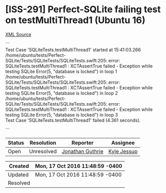 # [ISS-291] Perfect-SQLite failing test on testMultiThread1 (Ubuntu 16)

[XML Source](./xml/ISS-291.xml)
<p><p>```<br/>
Test Case 'SQLiteTests.testMultiThread1' started at 15:41:03.266<br/>
/home/ubuntu/tests/Perfect-SQLite/Tests/SQLiteTests/SQLiteTests.swift:205: error: SQLiteTests.testMultiThread1 : XCTAssertTrue failed - Exception while testing SQLite Error(5, "database is locked") in loop 1<br/>
/home/ubuntu/tests/Perfect-SQLite/Tests/SQLiteTests/SQLiteTests.swift:205: error: SQLiteTests.testMultiThread1 : XCTAssertTrue failed - Exception while testing SQLite Error(5, "database is locked") in loop 2<br/>
/home/ubuntu/tests/Perfect-SQLite/Tests/SQLiteTests/SQLiteTests.swift:205: error: SQLiteTests.testMultiThread1 : XCTAssertTrue failed - Exception while testing SQLite Error(5, "database is locked") in loop 3<br/>
Test Case 'SQLiteTests.testMultiThread1' failed (4.361 seconds).</p>

<p>```</p></p>





Status|Resolution|Reporter|Assignee
------|----------|--------|--------
Open|Unresolved|[Jonathan Guthrie](jono)|[Kyle Jessup]($kjessup)





Created|Mon, 17 Oct 2016 11:48:59 -0400
-------|--------------
Updated|Mon, 17 Oct 2016 11:48:59 -0400
Resolved|




